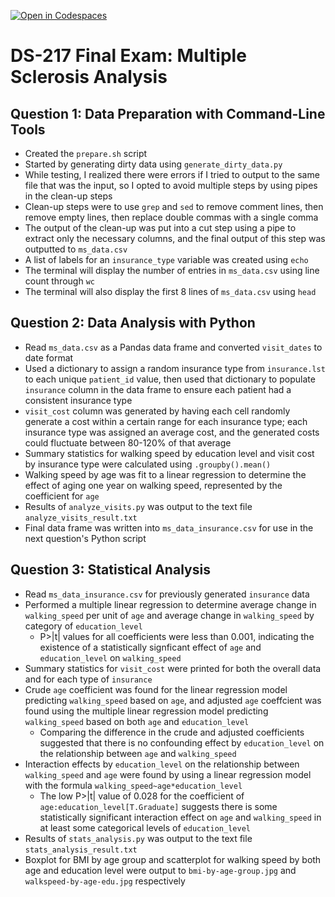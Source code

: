 [![Open in Codespaces](https://classroom.github.com/assets/launch-codespace-2972f46106e565e64193e422d61a12cf1da4916b45550586e14ef0a7c637dd04.svg)](https://classroom.github.com/open-in-codespaces?assignment_repo_id=16987533)
# DS-217 Final Exam: Multiple Sclerosis Analysis

## Question 1: Data Preparation with Command-Line Tools
- Created the `prepare.sh` script
- Started by generating dirty data using `generate_dirty_data.py`
- While testing, I realized there were errors if I tried to output to the same file that was the input, so I opted to avoid multiple steps by using pipes in the clean-up steps
- Clean-up steps were to use `grep` and `sed` to remove comment lines, then remove empty lines, then replace double commas with a single comma
- The output of the clean-up was put into a cut step using a pipe to extract only the necessary columns, and the final output of this step was outputted to `ms_data.csv`
- A list of labels for an `insurance_type` variable was created using `echo`
- The terminal will display the number of entries in `ms_data.csv` using line count through `wc`
- The terminal will also display the first 8 lines of `ms_data.csv` using `head`

## Question 2: Data Analysis with Python
- Read `ms_data.csv` as a Pandas data frame and converted `visit_dates` to date format
- Used a dictionary to assign a random insurance type from `insurance.lst` to each unique `patient_id` value, then used that dictionary to populate `insurance` column in the data frame to ensure each patient had a consistent insurance type
- `visit_cost` column was generated by having each cell randomly generate a cost within a certain range for each insurance type; each insurance type was assigned an average cost, and the generated costs could fluctuate between 80-120% of that average
- Summary statistics for walking speed by education level and visit cost by insurance type were calculated using `.groupby().mean()`
- Walking speed by age was fit to a linear regression to determine the effect of aging one year on walking speed, represented by the coefficient for `age`
- Results of `analyze_visits.py` was output to the text file `analyze_visits_result.txt`
- Final data frame was written into `ms_data_insurance.csv` for use in the next question's Python script

## Question 3: Statistical Analysis
- Read `ms_data_insurance.csv` for previously generated `insurance` data
- Performed a multiple linear regression to determine average change in `walking_speed` per unit of `age` and average change in `walking_speed` by category of `education_level`
    - P>|t| values for all coefficients were less than 0.001, indicating the existence of a statistically signficant effect of `age` and `education_level` on `walking_speed`
- Summary statistics for `visit_cost` were printed for both the overall data and for each type of `insurance`
- Crude `age` coefficient was found for the linear regression model predicting `walking_speed` based on `age`, and adjusted `age` coeffcient was found using the multiple linear regression model predicting `walking_speed` based on both `age` and `education_level`
    - Comparing the difference in the crude and adjusted coefficients suggested that there is no confounding effect by `education_level` on the relationship between `age` and `walking_speed`
- Interaction effects by `education_level` on the relationship between `walking_speed` and `age` were found by using a linear regression model with the formula `walking_speed~age*education_level`
    - The low P>|t| value of 0.028 for the coefficient of `age:education_level[T.Graduate]` suggests there is some statistically significant interaction effect on `age` and `walking_speed` in at least some categorical levels of `education_level`
- Results of `stats_analysis.py` was output to the text file `stats_analysis_result.txt`
- Boxplot for BMI by age group and scatterplot for walking speed by both age and education level were output to `bmi-by-age-group.jpg` and `walkspeed-by-age-edu.jpg` respectively